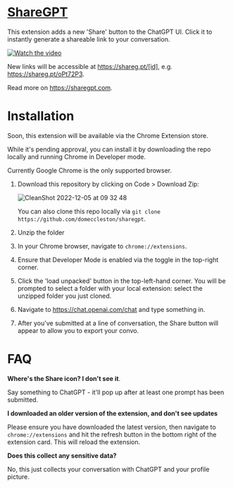 # [ShareGPT](https://sharegpt.com.)

This extension adds a new 'Share' button to the ChatGPT UI. Click it to instantly generate a shareable link to your conversation.

[![Watch the video](https://img.youtube.com/vi/lrjC9PTemJw/maxresdefault.jpg)](https://www.youtube.com/watch?v=lrjC9PTemJw&feature=emb_title)

New links will be accessible at https://shareg.pt/[id], e.g. https://shareg.pt/oPt72P3.

Read more on https://sharegpt.com.

# Installation

Soon, this extension will be available via the Chrome Extension store.

While it's pending approval, you can install it by downloading the repo locally and running Chrome in Developer mode.

Currently Google Chrome is the only supported browser.

1. Download this repository by clicking on Code > Download Zip:

     ![CleanShot 2022-12-05 at 09 32 48](https://user-images.githubusercontent.com/28986134/205677167-37cc1a26-e4cb-423f-943c-0ade9012c53c.png)
  
      You can also clone this repo locally via `git clone https://github.com/domeccleston/sharegpt`.
   
2. Unzip the folder
3. In your Chrome browser, navigate to `chrome://extensions`.
4. Ensure that Developer Mode is enabled via the toggle in the top-right corner.
5. Click the 'load unpacked' button in the top-left-hand corner. You will be prompted to select a folder with your local extension: select the unzipped folder you just cloned.
6. Navigate to https://chat.openai.com/chat and type something in.
7. After you've submitted at a line of conversation, the Share button will appear to allow you to export your convo.

# FAQ

**Where's the Share icon? I don't see it**.

Say something to ChatGPT - it'll pop up after at least one prompt has been submitted.

**I downloaded an older version of the extension, and don't see updates**

Please ensure you have downloaded the latest version, then navigate to `chrome://extensions` and hit the refresh button in the bottom right of the extension card. This will reload the extension.

**Does this collect any sensitive data?**

No, this just collects your conversation with ChatGPT and your profile picture.
